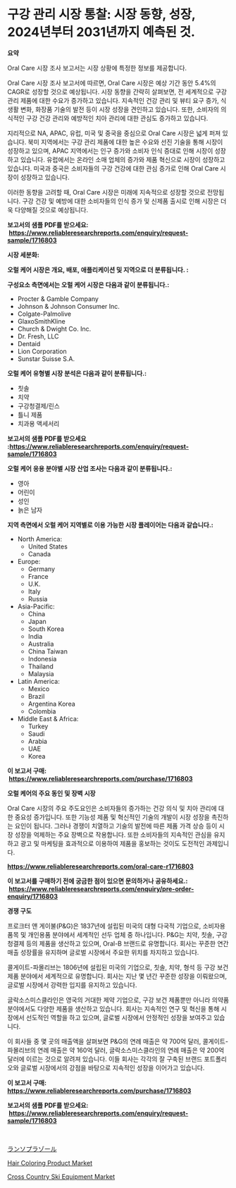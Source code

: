 <p><h1>구강 관리 시장 통찰: 시장 동향, 성장, 2024년부터 2031년까지 예측된 것.</h1></p><p><strong>요약</strong></p>
<p><p>Oral Care 시장 조사 보고서는 시장 상황에 특정한 정보를 제공합니다. </p><p>Oral Care 시장 조사 보고서에 따르면, Oral Care 시장은 예상 기간 동안 5.4%의 CAGR로 성장할 것으로 예상됩니다. 시장 동향을 간략히 살펴보면, 전 세계적으로 구강 관리 제품에 대한 수요가 증가하고 있습니다. 지속적인 건강 관리 및 뷰티 요구 증가, 식생활 변화, 화장품 기술의 발전 등이 시장 성장을 견인하고 있습니다. 또한, 소비자의 의식적인 구강 건강 관리와 예방적인 치아 관리에 대한 관심도 증가하고 있습니다.</p><p>지리적으로 NA, APAC, 유럽, 미국 및 중국을 중심으로 Oral Care 시장은 넓게 퍼져 있습니다. 북미 지역에서는 구강 관리 제품에 대한 높은 수요와 선진 기술을 통해 시장이 성장하고 있으며, APAC 지역에서는 인구 증가와 소비자 인식 증대로 인해 시장이 성장하고 있습니다. 유럽에서는 온라인 소매 업체의 증가와 제품 혁신으로 시장이 성장하고 있습니다. 미국과 중국은 소비자들의 구강 건강에 대한 관심 증가로 인해 Oral Care 시장이 성장하고 있습니다.</p><p>이러한 동향을 고려할 때, Oral Care 시장은 미래에 지속적으로 성장할 것으로 전망됩니다. 구강 건강 및 예방에 대한 소비자들의 인식 증가 및 신제품 출시로 인해 시장은 더욱 다양해질 것으로 예상됩니다.</p></p>
<p><strong>보고서의 샘플 PDF를 받으세요: &nbsp;<a href="https://www.reliableresearchreports.com/enquiry/request-sample/1716803">https://www.reliableresearchreports.com/enquiry/request-sample/1716803</a></strong></p>
<p><strong>시장 세분화:</strong></p>
<p><strong> 오럴 케어 시장은 개요, 배포, 애플리케이션 및 지역으로 더 분류됩니다. :</strong></p>
<p><strong>구성요소 측면에서는 오럴 케어 시장은 다음과 같이 분류됩니다.:</strong></p>
<p><ul><li>Procter & Gamble Company</li><li>Johnson & Johnson Consumer Inc.</li><li>Colgate-Palmolive</li><li>GlaxoSmithKline</li><li>Church & Dwight Co. Inc.</li><li>Dr. Fresh, LLC</li><li>Dentaid</li><li>Lion Corporation</li><li>Sunstar Suisse S.A.</li></ul></p>
<p><strong> 오럴 케어 유형별 시장 분석은 다음과 같이 분류됩니다.:</strong></p>
<p><ul><li>칫솔</li><li>치약</li><li>구강청결제/린스</li><li>틀니 제품</li><li>치과용 액세서리</li></ul></p>
<p><strong>보고서의 샘플 PDF를 받으세요 :<a href="https://www.reliableresearchreports.com/enquiry/request-sample/1716803">https://www.reliableresearchreports.com/enquiry/request-sample/1716803</a></strong></p>
<p><strong> 오럴 케어 응용 분야별 시장 산업 조사는 다음과 같이 분류됩니다.:</strong></p>
<p><ul><li>영아</li><li>어린이</li><li>성인</li><li>늙은 남자</li></ul></p>
<p><strong>지역 측면에서 오럴 케어 지역별로 이용 가능한 시장 플레이어는 다음과 같습니다.:</strong></p>
<p><ul>
    <li>
        North America:
        <ul>
            <li>United States</li>
            <li>Canada</li>
        </ul>
    </li>
    <li>
        Europe:
        <ul>
            <li>Germany</li>
            <li>France</li>
            <li>U.K.</li>
            <li>Italy</li>
            <li>Russia</li>
        </ul>
    </li>
    <li>
        Asia-Pacific:
        <ul>
            <li>China</li>
            <li>Japan</li>
            <li>South Korea</li>
            <li>India</li>
            <li>Australia</li>
            <li>China Taiwan</li>
            <li>Indonesia</li>
            <li>Thailand</li>
            <li>Malaysia</li>
        </ul>
    </li>
    <li>
        Latin America:
        <ul>
            <li>Mexico</li>
            <li>Brazil</li>
            <li>Argentina Korea</li>
            <li>Colombia</li>
        </ul>
    </li>
    <li>
        Middle East & Africa:
        <ul>
            <li>Turkey</li>
            <li>Saudi</li>
            <li>Arabia</li>
            <li>UAE</li>
            <li>Korea</li>
        </ul>
    </li>
    </ul></p>
<p><strong>이 보고서 구매: &nbsp;<a href="https://www.reliableresearchreports.com/purchase/1716803">https://www.reliableresearchreports.com/purchase/1716803</a></strong></p>
<p><strong>오럴 케어의 주요 동인 및 장벽 시장</strong></p>
<p><p>Oral Care 시장의 주요 주도요인은 소비자들의 증가하는 건강 의식 및 치아 관리에 대한 중요성 증가입니다. 또한 기능성 제품 및 혁신적인 기술의 개발이 시장 성장을 촉진하는 요인이 됩니다. 그러나 경쟁이 치열하고 기술의 발전에 따른 제품 가격 상승 등이 시장 성장을 억제하는 주요 장벽으로 작용합니다. 또한 소비자들의 지속적인 관심을 유지하고 광고 및 마케팅을 효과적으로 이용하여 제품을 홍보하는 것이도 도전적인 과제입니다.</p></p>
<p><strong><a href="https://www.reliableresearchreports.com/oral-care-r1716803">https://www.reliableresearchreports.com/oral-care-r1716803</a></strong></p>
<p><strong>이 보고서를 구매하기 전에 궁금한 점이 있으면 문의하거나 공유하세요.: &nbsp;<a href="https://www.reliableresearchreports.com/enquiry/pre-order-enquiry/1716803">https://www.reliableresearchreports.com/enquiry/pre-order-enquiry/1716803</a></strong></p>
<p><strong>경쟁 구도</strong></p>
<p><p>프로크터 앤 게이불(P&G)은 1837년에 설립된 미국의 대형 다국적 기업으로, 소비자용 품목 및 개인용품 분야에서 세계적인 선두 업체 중 하나입니다. P&G는 치약, 칫솔, 구강 청결제 등의 제품을 생산하고 있으며, Oral-B 브랜드로 유명합니다. 회사는 꾸준한 연간 매출 성장률을 유지하며 글로벌 시장에서 주요한 위치를 차지하고 있습니다.</p><p>콜게이트-파몰리브는 1806년에 설립된 미국의 기업으로, 칫솔, 치약, 형석 등 구강 보건 제품 분야에서 세계적으로 유명합니다. 회사는 지난 몇 년간 꾸준한 성장을 이뤄왔으며, 글로벌 시장에서 강력한 입지를 유지하고 있습니다.</p><p>글락소스미스클라인은 영국의 거대한 제약 기업으로, 구강 보건 제품뿐만 아니라 의약품 분야에서도 다양한 제품을 생산하고 있습니다. 회사는 지속적인 연구 및 혁신을 통해 시장에서 선도적인 역할을 하고 있으며, 글로벌 시장에서 안정적인 성장을 보여주고 있습니다.</p><p>이 회사들 중 몇 곳의 매출액을 살펴보면 P&G의 연례 매출은 약 700억 달러, 콜게이트-파몰리브의 연례 매출은 약 160억 달러, 글락소스미스클라인의 연례 매출은 약 200억 달러에 이르는 것으로 알려져 있습니다. 이들 회사는 각각의 잘 구축된 브랜드 포트폴리오와 글로벌 시장에서의 강점을 바탕으로 지속적인 성장을 이어가고 있습니다.</p></p>
<p><strong>이 보고서 구매: &nbsp; <a href="https://www.reliableresearchreports.com/purchase/1716803">https://www.reliableresearchreports.com/purchase/1716803</a></strong></p>
<p><strong>보고서의 샘플 PDF를 받으세요: &nbsp;<a href="https://www.reliableresearchreports.com/enquiry/request-sample/1716803">https://www.reliableresearchreports.com/enquiry/request-sample/1716803</a></strong><strong></strong></p>
<p>&nbsp;</p>
<p><p><a href="https://github.com/RodHoppe07/Market-Research-Report-List-1/blob/main/472554722895.md">ランソプラゾール</a></p><p><a href="https://crocus-run-b5a.notion.site/Hair-Coloring-Product-Market-Competitive-Analysis-Market-Trends-and-Forecast-to-2031-0b488920d3bf4b46b236f7946dbed729">Hair Coloring Product Market</a></p><p><a href="https://gratis-rainforest-2ca.notion.site/Cross-Country-Ski-Equipment-Market-Furnishes-Information-on-Market-Share-Market-Trends-and-Market--84e6ff75948647f08b6b7f89239e9505">Cross Country Ski Equipment Market</a></p></p>